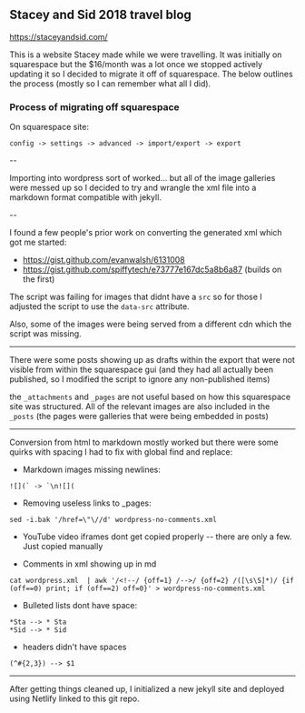 ## Stacey and Sid 2018 travel blog

https://staceyandsid.com/

This is a website Stacey made while we were travelling. It was initially on squarespace but the $16/month was a lot once we stopped actively updating it so I decided to migrate it off of squarespace. The below outlines the process (mostly so I can remember what all I did).

### Process of migrating off squarespace

On squarespace site:

`config -> settings -> advanced -> import/export -> export`

--

Importing into wordpress sort of worked... but all of the image galleries were messed up so I decided to try and wrangle the xml file into a markdown format compatible with jekyll.

--

I found a few people's prior work on converting the generated xml which got me started:
 - https://gist.github.com/evanwalsh/6131008
 - https://gist.github.com/spiffytech/e73777e167dc5a8b6a87 (builds on the first)

The script was failing for images that didnt have a `src` so for those I adjusted the script to use the `data-src` attribute.

Also, some of the images were being served from a different cdn which the script was missing.

---

There were some posts showing up as drafts within the export that were not visible from within the squarespace gui (and they had all actually been published, so I modified the script to ignore any non-published items)

the `_attachments` and `_pages` are not useful based on how this squarespace site was structured. All of the relevant images are also included in the `_posts` (the pages were galleries that were being embedded in posts)

---

Conversion from html to markdown mostly worked but there were some quirks with spacing I had to fix with global find and replace:

- Markdown images missing newlines: 
```
![](` -> `\n![](
```

- Removing useless links to _pages: 
```
sed -i.bak '/href=\"\//d' wordpress-no-comments.xml
```

- YouTube video iframes dont get copied properly -- there are only a few. Just copied manually

- Comments in xml showing up in md

```
cat wordpress.xml  | awk '/<!--/ {off=1} /-->/ {off=2} /([\s\S]*)/ {if (off==0) print; if (off==2) off=0}' > wordpress-no-comments.xml
```

- Bulleted lists dont have space:

```
*Sta --> * Sta
*Sid --> * Sid
```

- headers didn't have spaces
```
(^#{2,3}) --> $1 
```

---

After getting things cleaned up, I initialized a new jekyll site and deployed using Netlify linked to this git repo.

